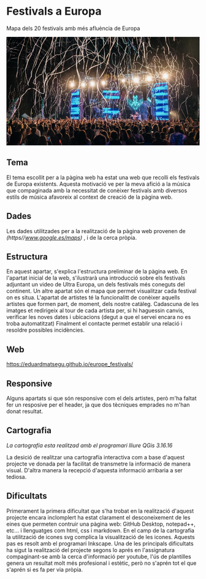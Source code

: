# Festivals a Europa
Mapa dels 20 festivals amb més afluència de Europa

  ![foto](./images/phe-festival.jpeg)


## Tema
  El tema escollit per a la pàgina web ha estat una web que recolli els festivals de Europa existents.
  Aquesta motivació ve per la meva afició a la música que compaginada amb la necessitat de conèixer festivals amb diversos estils de música afavoreix al context de creació de la pàgina web.
  
## Dades
  Les dades utilitzades per a la realització de la pàgina web provenen de
  *(https//www.google.es/maps)* , i de la cerca pròpia. 
 
## Estructura
  En aquest apartar, s'explica l'estructura preliminar de la pàgina web.
  En l'apartat inicial de la web, s'ilustrarà una introducció sobre els festivals adjuntant un video de Ultra Europa, un dels festivals més coneguts del continent.
  Un altre apartat són el mapa que permet visualitzar cada festival on es situa.
  L'apartat de artistes té la funcionalitt de conèixer aquells artistes que formen part, de moment, dels nostre catàleg. Cadascuna de les imatges et redirigeix al tour de cada artista per, si hi haguessin canvis, verificar les noves dates i ubicacions (degut a que el servei encara no es troba automatitzat)
  Finalment el contacte permet establir una relació i resoldre possibles incidències.
  
## Web
https://eduardmatsegu.github.io/europe_festivals/


## Responsive
Alguns apartats si que són responsive com el dels artistes, però m'ha faltat fer un resposive per el header, ja que dos tècniques emprades no m'han donat resultat.

## Cartografia
  *La cartografía esta realitzad amb el programari lliure QGis 3.16.16*
  
   La desició de realitzar una cartografía interactiva com a base d'aquest projecte
   ve donada per la facilitat de transmetre la informació de manera visual.
   D'altra manera la recepció d'aquesta informació arribaria a ser tediosa. 
   
## Dificultats
  Primerament la primera dificultat que s'ha trobat en la realització d'aquest 
  projecte encara inclomplert ha estat clarament el desconeixement de les eines
  que permeten contruir una pàgina web: GitHub Desktop, notepad++, etc... i llenguatges com  html, css i markdown.
  En el camp de la cartografia la utilització de icones svg complica la visualització de les icones. Aquests pas es resolt amb el programari Inkscape.
  Una de les principals dificultats ha sigut la realització del projecte segons lo aprés en l'assignatura compaginant-se amb la cerca d'informació per youtube, l'ús de plantilles genera un resultat molt més profesional i estètic, però no s'aprén tot el que s'aprén si es fa per via pròpia. 
  
